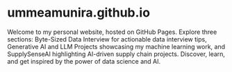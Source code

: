 # ummeamunira.github.io
Welcome to my personal website, hosted on GitHub Pages. Explore three sections: Byte-Sized Data Interview for actionable data interview tips, Generative AI and LLM Projects showcasing my machine learning work, and SupplySenseAI highlighting AI-driven supply chain projects. Discover, learn, and get inspired by the power of data science and AI.
